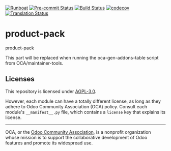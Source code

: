 
[![Runboat](https://img.shields.io/badge/runboat-Try%20me-875A7B.png)](https://runboat.odoo-community.org/builds?repo=OCA/product-pack&target_branch=18.0)
[![Pre-commit Status](https://github.com/OCA/product-pack/actions/workflows/pre-commit.yml/badge.svg?branch=18.0)](https://github.com/OCA/product-pack/actions/workflows/pre-commit.yml?query=branch%3A18.0)
[![Build Status](https://github.com/OCA/product-pack/actions/workflows/test.yml/badge.svg?branch=18.0)](https://github.com/OCA/product-pack/actions/workflows/test.yml?query=branch%3A18.0)
[![codecov](https://codecov.io/gh/OCA/product-pack/branch/18.0/graph/badge.svg)](https://codecov.io/gh/OCA/product-pack)
[![Translation Status](https://translation.odoo-community.org/widgets/product-pack-18-0/-/svg-badge.svg)](https://translation.odoo-community.org/engage/product-pack-18-0/?utm_source=widget)

<!-- /!\ do not modify above this line -->

# product-pack

product-pack

<!-- /!\ do not modify below this line -->

<!-- prettier-ignore-start -->

[//]: # (addons)

This part will be replaced when running the oca-gen-addons-table script from OCA/maintainer-tools.

[//]: # (end addons)

<!-- prettier-ignore-end -->

## Licenses

This repository is licensed under [AGPL-3.0](LICENSE).

However, each module can have a totally different license, as long as they adhere to Odoo Community Association (OCA)
policy. Consult each module's `__manifest__.py` file, which contains a `license` key
that explains its license.

----
OCA, or the [Odoo Community Association](http://odoo-community.org/), is a nonprofit
organization whose mission is to support the collaborative development of Odoo features
and promote its widespread use.
